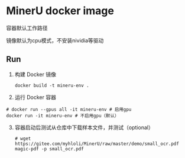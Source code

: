 # MinerU docker image

容器默认工作路径

镜像默认为cpu模式，不安装nividia等驱动

## Run

1. 构建 Docker 镜像

	```shell
	docker build -t mineru-env .
	```

2.  运行 Docker 容器

   ```shell
   # docker run --gpus all -it mineru-env # 启用gpu
   docker run -it mineru-env # 不启用gpu（默认）
   ```

3. 容器启动后测试从仓库中下载样本文件，并测试（optional）

   ```shell
   # wget https://gitee.com/myhloli/MinerU/raw/master/demo/small_ocr.pdf
   magic-pdf -p small_ocr.pdf
   ```
